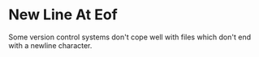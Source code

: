 # New Line At Eof

Some version control systems don't cope well with files which don't end with a newline character.
